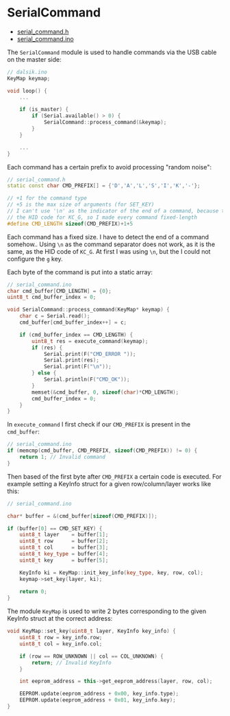 # SerialCommand

* [serial_command.h](https://github.com/DavsX/dalsik/blob/master/serial_command.h)
* [serial_command.ino](https://github.com/DavsX/dalsik/blob/master/serial_command.ino)

The `SerialCommand` module is used to handle commands via the USB cable on the master side:

```c++
// dalsik.ino
KeyMap keymap;

void loop() {
    ...

    if (is_master) {
        if (Serial.available() > 0) {
            SerialCommand::process_command(&keymap);
        }
    }

    ...
}
```

Each command has a certain prefix to avoid processing "random noise":

```c++
// serial_command.h
static const char CMD_PREFIX[] = {'D','A','L','S','I','K','-'};

// +1 for the command type
// +5 is the max size of arguments (for SET_KEY)
// I can't use '\n' as the indicator of the end of a command, because that is
// the HID code for KC_G, so I made every command fixed-length
#define CMD_LENGTH sizeof(CMD_PREFIX)+1+5
```

Each command has a fixed size. I have to detect the end of a command somehow.. Using `\n` as the command separator does not work, as it is the same, as the HID code of `KC_G`. At first I was using `\n`, but the I could not configure the `g` key.

Each byte of the command is put into a static array:

```c++
// serial_command.ino
char cmd_buffer[CMD_LENGTH] = {0};
uint8_t cmd_buffer_index = 0;

void SerialCommand::process_command(KeyMap* keymap) {
    char c = Serial.read();
    cmd_buffer[cmd_buffer_index++] = c;

    if (cmd_buffer_index == CMD_LENGTH) {
        uint8_t res = execute_command(keymap);
        if (res) {
            Serial.print(F("CMD_ERROR "));
            Serial.print(res);
            Serial.print(F("\n"));
        } else {
            Serial.println(F("CMD_OK"));
        }
        memset(&cmd_buffer, 0, sizeof(char)*CMD_LENGTH);
        cmd_buffer_index = 0;
    }
}
```

In `execute_command` I first check if our `CMD_PREFIX` is present in the `cmd_buffer`:

```c++
// serial_command.ino
if (memcmp(cmd_buffer, CMD_PREFIX, sizeof(CMD_PREFIX)) != 0) {
    return 1; // Invalid command
}
```

Then based of the first byte after `CMD_PREFIX` a certain code is executed. For example setting a KeyInfo struct for a given row/column/layer works like this:

```c++
// serial_command.ino

char* buffer = &(cmd_buffer[sizeof(CMD_PREFIX)]);

if (buffer[0] == CMD_SET_KEY) {
    uint8_t layer    = buffer[1];
    uint8_t row      = buffer[2];
    uint8_t col      = buffer[3];
    uint8_t key_type = buffer[4];
    uint8_t key      = buffer[5];

    KeyInfo ki = KeyMap::init_key_info(key_type, key, row, col);
    keymap->set_key(layer, ki);
    
    return 0;
}
```

The module `KeyMap` is used to write 2 bytes corresponding to the given KeyInfo struct at the correct address:

```c++
void KeyMap::set_key(uint8_t layer, KeyInfo key_info) {
    uint8_t row = key_info.row;
    uint8_t col = key_info.col;

    if (row == ROW_UNKNOWN || col == COL_UNKNOWN) {
        return; // Invalid KeyInfo
    }

    int eeprom_address = this->get_eeprom_address(layer, row, col);

    EEPROM.update(eeprom_address + 0x00, key_info.type);
    EEPROM.update(eeprom_address + 0x01, key_info.key);
}
```

